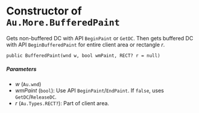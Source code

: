 # Constructor of `Au.More.BufferedPaint`

Gets non-buffered DC with API `BeginPaint` or `GetDC`. Then gets buffered DC with API `BeginBufferedPaint` for entire client area or rectangle *r*.

```
public BufferedPaint(wnd w, bool wmPaint, RECT? r = null)
```

##### Parameters

- *w*  (`Au.wnd`)
- *wmPaint*  (`bool`):
    Use API `BeginPaint`/`EndPaint`. If `false`, uses `GetDC`/`ReleaseDC`.
- *r*  (`Au.Types.RECT?`):
    Part of client area.